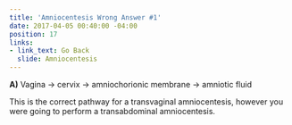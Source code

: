 ```yaml
---
title: 'Amniocentesis Wrong Answer #1'
date: 2017-04-05 00:40:00 -04:00
position: 17
links:
- link_text: Go Back
  slide: Amniocentesis
---
```


**A)** Vagina → cervix → amniochorionic membrane → amniotic fluid

This is the correct pathway for a transvaginal amniocentesis, however you were going to perform a transabdominal amniocentesis.
